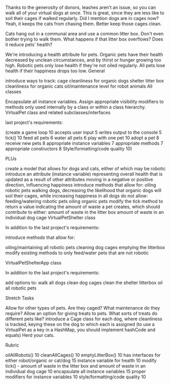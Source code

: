 Thanks to the generosity of donors, leashes aren't an issue, so you can walk all of your virtual dogs at once. This is great, since they are less like to soil their cages if walked regularly. Did I mention dogs are in cages now? Yeah, it keeps the cats from chasing them. Better keep those cages clean.

Cats hang out in a communal area and use a common litter box. Don't even bother trying to walk them. What happens if that litter box overflows? Does it reduce pets' health?

We're introducing a health attribute for pets. Organic pets have their health decreased by unclean circumstances, and by thirst or hunger growing too high. Robotic pets only lose health if they're not oiled regularly. All pets lose health if their happiness drops too low.
General

introduce ways to track:
 cage cleanliness for organic dogs
 shelter litter box cleanliness for organic cats
 oil/maintenance level for robot animals
All classes

 Encapsulate all instance variables.
 Assign appropriate visibility modifiers to methods only used internally by a class or within a class hierarchy.
VirtualPet class and related subclasses/interfaces


last project's requirements:

(create a game loop	10
accepts user input	5
writes output to the console	5
tick()	10
feed all pets	6
water all pets	6
play with one pet	10
adopt a pet	8
receive new pets	8
appropriate instance variables	7
appropriate methods	7
appropriate constructors	8
Style/formatting/code quality	10)

PLUs

 create a model that allows for dogs and cats, either of which may be robotic
 introduce an attribute (instance variable) representing overall health that is updated as a result of other attributes moving in a negative or positive direction, influencing happiness
introduce methods that allow for:
 oiling robotic pets
 walking dogs, decreasing the likelihood that organic dogs will soil their cages, while increasing happiness in all dogs
do not allow:
 feeding/watering robotic pets
 oiling organic pets
 modify the tick method to return a value indicating the amount of waste a pet creates, which should contribute to either:
 amount of waste in the litter box
 amount of waste in an individual dog cage
VirtualPetShelter class

In addition to the last project's requirements:

introduce methods that allow for:

 oiling/maintaining all robotic pets
 cleaning dog cages
 emptying the litterbox
 modify existing methods to only feed/water pets that are not robotic

VirtualPetShelterApp class

In addition to the last project's requirements:

add options to:
 walk all dogs
 clean dog cages
 clean the shelter litterbox
 oil all robotic pets
 
 
 Stretch Tasks

Allow for other types of pets. Are they caged? What maintenance do they require?
Allow an option for giving treats to pets. What sorts of treats do different pets like?
introduce a Cage class for each dog, where cleanliness is tracked, keying these on the dog to which each is assigned (to use a VirtualPet as a key in a HashMap, you should implement hashCode and equals)
Herd your cats.

Rubric

oilAllRobots()	10
cleanAllCages()	10
emptyLitterBox()	10
has interfaces for either robot/organic or cat/dog	15
instance variable for health	10
modify tick() - amount of waste in the litter box and amount of waste in an individual dog cage	10
encapsulate all instance variables	15
proper modifiers for instance variables	10
style/formatting/code quality	10